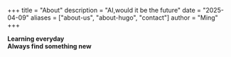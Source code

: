 +++
title = "About"
description = "AI,would it be the future"
date = "2025-04-09"
aliases = ["about-us", "about-hugo", "contact"]
author = "Ming"
+++

**Learning everyday**  
**Always find something new**
